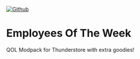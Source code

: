[![Github](https://img.shields.io/badge/dynamic/json?url=https%3A%2F%2Fapi.github.com%2Frepos%2FnyooNyoo%2FEmployeesOfTheWeek&query=%24.stargazers_count&suffix=%20stars&style=for-the-badge&logo=github&logoColor=%23FFFFFF&label=%20&labelColor=%23121212&color=%236cc644)](https://github.com/nyooNyoo/EmployeesOfTheWeek)
# Employees Of The Week
QOL Modpack for Thunderstore with extra goodies!
